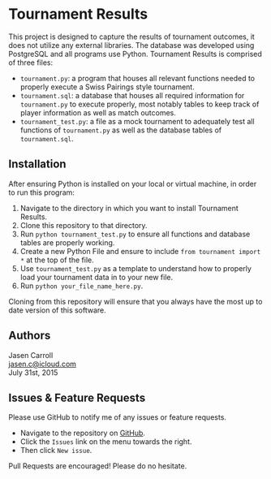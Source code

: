 # Tournament Results

This project is designed to capture the results of tournament outcomes, it does not utilize any external libraries. The database was developed using PostgreSQL and all programs use Python. Tournament Results is comprised of three files:

* `tournament.py`: a program that houses all relevant functions needed to properly execute a Swiss Pairings style tournament.
* `tournament.sql`: a database that houses all required information for `tournament.py` to execute properly, most notably tables to keep track of player information as well as match outcomes.
* `tournament_test.py`: a file as a mock tournament to adequately test all functions of `tournament.py` as well as the database tables of `tournament.sql`.

## Installation

After ensuring Python is installed on your local or virtual machine, in order to run this program:

1. Navigate to the directory in which you want to install Tournament Results.
2. Clone this repository to that directory.
3. Run `python tournament_test.py` to ensure all functions and database tables are properly working.
4. Create a new Python File and ensure to include `from tournament import *` at the top of the file.
5. Use `tournament_test.py` as a template to understand how to properly load your tournament data in to your new file.
6. Run `python your_file_name_here.py`.

Cloning from this repository will ensure that you always have the most up to date version of this software.

## Authors

Jasen Carroll  
jasen.c@icloud.com  
July 31st, 2015

## Issues & Feature Requests

Please use GitHub to notify me of any issues or feature requests.

* Navigate to the repository on [GitHub](https://github.com/jasenc/tournament_results).
* Click the `Issues` link on the menu towards the right.
* Then click `New issue`.

Pull Requests are encouraged! Please do no hesitate.
